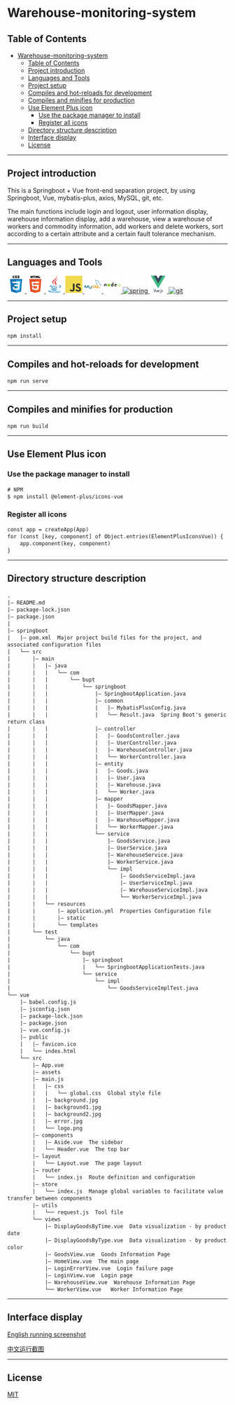 # Warehouse-monitoring-system 

## Table of Contents

- [Warehouse-monitoring-system](#warehouse-monitoring-system)
  - [Table of Contents](#table-of-contents)
  - [Project introduction](#project-introduction)
  - [Languages and Tools](#languages-and-tools)
  - [Project setup](#project-setup)
  - [Compiles and hot-reloads for development](#compiles-and-hot-reloads-for-development)
  - [Compiles and minifies for production](#compiles-and-minifies-for-production)
  - [Use Element Plus icon](#use-element-plus-icon)
    - [Use the package manager to install](#use-the-package-manager-to-install)
    - [Register all icons](#register-all-icons)
  - [Directory structure description](#directory-structure-description)
  - [Interface display](#interface-display)
  - [License](#license)


------

## Project introduction

This is a Springboot + Vue front-end separation project, by using Springboot, Vue, mybatis-plus, axios, MySQL, git, etc. 

The main functions include login and logout, user information display, warehouse information display, add a warehouse, view a warehouse of workers and commodity information, add workers and delete workers, sort according to a certain attribute and a certain fault tolerance mechanism.

------

## Languages and Tools

<p align="left"> 
    <a href="https://www.w3schools.com/css/" target="_blank" rel="noreferrer"> <img src="https://raw.githubusercontent.com/devicons/devicon/master/icons/css3/css3-original-wordmark.svg" alt="css3" width="40" height="40"/> </a> 
    <a href="https://www.w3.org/html/" target="_blank" rel="noreferrer"> <img src="https://raw.githubusercontent.com/devicons/devicon/master/icons/html5/html5-original-wordmark.svg" alt="html5" width="40" height="40"/> </a> 
    <a href="https://www.java.com" target="_blank" rel="noreferrer"> <img src="https://raw.githubusercontent.com/devicons/devicon/master/icons/java/java-original.svg" alt="java" width="40" height="40"/> </a>
    <a href="https://developer.mozilla.org/en-US/docs/Web/JavaScript" target="_blank" rel="noreferrer"> <img src="https://raw.githubusercontent.com/devicons/devicon/master/icons/javascript/javascript-original.svg" alt="javascript" width="40" height="40"/> </a>
    <a href="https://www.mysql.com/" target="_blank" rel="noreferrer"> <img src="https://raw.githubusercontent.com/devicons/devicon/master/icons/mysql/mysql-original-wordmark.svg" alt="mysql" width="40" height="40"/> </a> 
    <a href="https://nodejs.org" target="_blank" rel="noreferrer"> <img src="https://raw.githubusercontent.com/devicons/devicon/master/icons/nodejs/nodejs-original-wordmark.svg" alt="nodejs" width="40" height="40"/> </a> 
    <a href="https://spring.io/" target="_blank" rel="noreferrer"> <img src="https://www.vectorlogo.zone/logos/springio/springio-icon.svg" alt="spring" width="40" height="40"/> </a> 
    <a href="https://vuejs.org/" target="_blank" rel="noreferrer"> <img src="https://raw.githubusercontent.com/devicons/devicon/master/icons/vuejs/vuejs-original-wordmark.svg" alt="vuejs" width="40" height="40"/> </a> 
    <a href="https://git-scm.com/" target="_blank" rel="noreferrer"> <img src="https://www.vectorlogo.zone/logos/git-scm/git-scm-icon.svg" alt="git" width="40" height="40"/> </a>
</p>


------

## Project setup

```
npm install
```

------

## Compiles and hot-reloads for development
```
npm run serve
```

------

## Compiles and minifies for production
```
npm run build
```

------

## Use Element Plus icon
### Use the package manager to install
```
# NPM
$ npm install @element-plus/icons-vue
```

### Register all icons
```
const app = createApp(App)
for (const [key, component] of Object.entries(ElementPlusIconsVue)) {
    app.component(key, component)
}
```

------

## Directory structure description  

```
.
|— README.md  
|— package-lock.json  
|— package.json  
|  
|— springboot  
|   |— pom.xml  Major project build files for the project, and associated configuration files
|   └── src  
|       |— main  
|       |   |— java  
|       |   |   └── com  
|       |   |       └── bupt    
|       |   |           └── springboot  
|       |   |               |— SpringbootApplication.java  
|       |   |               |— common  
|       |   |               |   |— MybatisPlusConfig.java  
|       |   |               |   └── Result.java  Spring Boot's generic return class
|       |   |               |— controller  
|       |   |               |   |— GoodsController.java
|       |   |               |   |— UserController.java   
|       |   |               |   |— WarehouseController.java    
|       |   |               |   └── WorkerController.java    
|       |   |               |— entity     
|       |   |               |   |— Goods.java  
|       |   |               |   |— User.java   
|       |   |               |   |— Warehouse.java  
|       |   |               |   └── Worker.java  
|       |   |               |— mapper  
|       |   |               |   |— GoodsMapper.java
|       |   |               |   |— UserMapper.java  
|       |   |               |   |— WarehouseMapper.java  
|       |   |               |   └── WorkerMapper.java  
|       |   |               └── service 
|       |   |                   |— GoodsService.java 
|       |   |                   |— UserService.java    
|       |   |                   |— WarehouseService.java  
|       |   |                   |— WorkerService.java  
|       |   |                   └── impl  
|       |   |                       |— GoodsServiceImpl.java
|       |   |                       |— UserServiceImpl.java  
|       |   |                       |— WarehouseServiceImpl.java  
|       |   |                       └── WorkerServiceImpl.java  
|       |   └── resources  
|       |       |— application.yml  Properties Configuration file
|       |       |— static  
|       |       └── templates  
|       └── test  
|           └── java  
|               └── com  
|                   └── bupt  
|                       |— springboot  
|                       |   └── SpringbootApplicationTests.java
|                       └── service
|                           └── impl
|                               └── GoodsServiceImplTest.java
└── vue  
    |— babel.config.js  
    |— jsconfig.json  
    |— package-lock.json  
    |— package.json  
    |— vue.config.js  
    |— public  
    |   |— favicon.ico  
    |   └── index.html  
    └── src  
        |— App.vue  
        |— assets  
        |— main.js  
        |   |— css  
        |   |   └── global.css  Global style file
        |   |— background.jpg  
        |   |— background1.jpg  
        |   |— background2.jpg  
        |   |— error.jpg  
        |   └── logo.png  
        |— components  
        |   |— Aside.vue  The sidebar
        |   └── Header.vue  The top bar
        |— layout  
        |   └── Layout.vue  The page layout
        |— router   
        |   └── index.js  Route definition and configuration
        |— store  
        |   └── index.js  Manage global variables to facilitate value transfer between components
        |— utils  
        |   └── request.js  Tool file
        └── views  
            |— DisplayGoodsByTime.vue  Data visualization - by product date
            |— DisplayGoodsByType.vue  Data visualization - by product color
            |— GoodsView.vue  Goods Information Page
            |— HomeView.vue  The main page
            |— LoginErrorView.vue  Login failure page
            |— LoginView.vue  Login page
            |— WarehouseView.vue  Warehouse Information Page
            └── WorkerView.vue   Worker Information Page
```

------

## Interface display

[English running screenshot](./SCREENSHOT-en.md)

[中文运行截图](./SCREENSHOT-cn.md)

------

## License

[MIT](./LICENSE)
